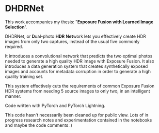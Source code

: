 # DHDRNet

This work accompanies my thesis: "**Exposure Fusion with Learned Image Selection**".

DHDRNet, or **D**ual-photo **HDR** **Net**work lets you effectively create HDR images from only two captures, instead of the usual five commonly required.

It introduces a convolutional network that predicts the two optimal photos needed to generate a high quality HDR image with Exposure Fusion. It also introduces a data generation system that creates synthetically exposed images and accounts for metadata corruption in order to generate a high quality training set.

This system effectively cuts the requirements of common Exposure Fusion HDR systems from needing 5 source images to only two, in an intelligent manner.

Code written with PyTorch and PyTorch Lightning.

This code hasn't necessarily been cleaned up for public view. Lots of in progress research notes and experimentation contained in the notebooks and maybe the code comments :)
